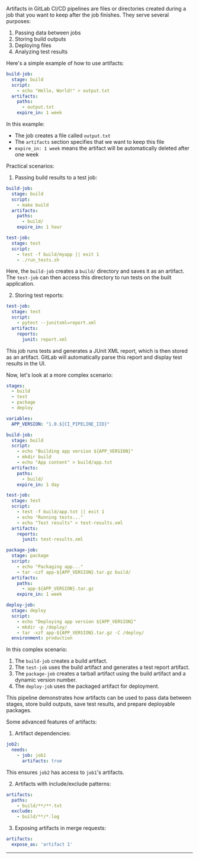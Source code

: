 Artifacts in GitLab CI/CD pipelines are files or directories created during a job that you want to keep after the job finishes. They serve several purposes:

1. Passing data between jobs
2. Storing build outputs
3. Deploying files
4. Analyzing test results

Here's a simple example of how to use artifacts:

```yaml
build-job:
  stage: build
  script:
    - echo "Hello, World!" > output.txt
  artifacts:
    paths:
      - output.txt
    expire_in: 1 week
```

In this example:
- The job creates a file called `output.txt`
- The `artifacts` section specifies that we want to keep this file
- `expire_in: 1 week` means the artifact will be automatically deleted after one week

Practical scenarios:

1. Passing build results to a test job:

```yaml
build-job:
  stage: build
  script:
    - make build
  artifacts:
    paths:
      - build/
    expire_in: 1 hour

test-job:
  stage: test
  script:
    - test -f build/myapp || exit 1
    - ./run_tests.sh
```

Here, the `build-job` creates a `build/` directory and saves it as an artifact. The `test-job` can then access this directory to run tests on the built application.

2. Storing test reports:

```yaml
test-job:
  stage: test
  script:
    - pytest --junitxml=report.xml
  artifacts:
    reports:
      junit: report.xml
```

This job runs tests and generates a JUnit XML report, which is then stored as an artifact. GitLab will automatically parse this report and display test results in the UI.

Now, let's look at a more complex scenario:

```yaml
stages:
  - build
  - test
  - package
  - deploy

variables:
  APP_VERSION: "1.0.${CI_PIPELINE_IID}"

build-job:
  stage: build
  script:
    - echo "Building app version ${APP_VERSION}"
    - mkdir build
    - echo "App content" > build/app.txt
  artifacts:
    paths:
      - build/
    expire_in: 1 day

test-job:
  stage: test
  script:
    - test -f build/app.txt || exit 1
    - echo "Running tests..."
    - echo "Test results" > test-results.xml
  artifacts:
    reports:
      junit: test-results.xml

package-job:
  stage: package
  script:
    - echo "Packaging app..."
    - tar -czf app-${APP_VERSION}.tar.gz build/
  artifacts:
    paths:
      - app-${APP_VERSION}.tar.gz
    expire_in: 1 week

deploy-job:
  stage: deploy
  script:
    - echo "Deploying app version ${APP_VERSION}"
    - mkdir -p /deploy/
    - tar -xzf app-${APP_VERSION}.tar.gz -C /deploy/
  environment: production
```

In this complex scenario:

1. The `build-job` creates a build artifact.
2. The `test-job` uses the build artifact and generates a test report artifact.
3. The `package-job` creates a tarball artifact using the build artifact and a dynamic version number.
4. The `deploy-job` uses the packaged artifact for deployment.

This pipeline demonstrates how artifacts can be used to pass data between stages, store build outputs, save test results, and prepare deployable packages.

Some advanced features of artifacts:

1. Artifact dependencies:
```yaml
job2:
  needs:
    - job: job1
      artifacts: true
```
This ensures `job2` has access to `job1`'s artifacts.

2. Artifacts with include/exclude patterns:
```yaml
artifacts:
  paths:
    - build/**/**.txt
  exclude:
    - build/**/*.log
```

3. Exposing artifacts in merge requests:
```yaml
artifacts:
  expose_as: 'artifact 1'
```


---

